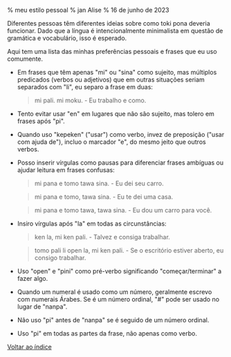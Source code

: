 % meu estilo pessoal
% jan Alise
% 16 de junho de 2023

Diferentes pessoas têm diferentes ideias sobre como toki pona deveria
funcionar. Dado que a língua é intencionalmente minimalista em questão de
gramática e vocabulário, isso é esperado.

Aqui tem uma lista das minhas preferências pessoais e frases que eu uso
comumente.

* Em frases que têm apenas "mi" ou "sina" como sujeito, mas múltiplos
  predicados (verbos ou adjetivos) que em outras situações seriam separados
  com "li", eu separo a frase em duas:

  > mi pali. mi moku. - Eu trabalho e como.

* Tento evitar usar "en" em lugares que não são sujeito, mas tolero em frases 
  após "pi". 

* Quando uso "kepeken" ("usar") como verbo, invez de preposição ("usar com
  ajuda de"), incluo o marcador "e", do mesmo jeito que outros verbos.

* Posso inserir vírgulas como pausas para diferenciar frases ambíguas ou ajudar
  leitura em frases confusas:

  > mi pana e tomo tawa sina. - Eu dei seu carro.
  
  > mi pana e tomo, tawa sina. - Eu te dei uma casa.

  > mi pana e tomo tawa, tawa sina. - Eu dou um carro para você.

* Insiro vírgulas após "la" em todas as circunstâncias:

  > ken la, mi ken pali. - Talvez e consiga trabalhar.

  > tomo pali li open la, mi ken pali. - Se o escritório estiver aberto, eu 
  > consigo trabalhar.

* Uso "open" e "pini" como pré-verbo significando "começar/terminar" a fazer 
  algo.

* Quando um numeral é usado como um número, geralmente escrevo com numerais
  Árabes. Se é um número ordinal, "#" pode ser usado no lugar de "nanpa".

* Não uso "pi" antes de "nanpa" se é seguido de um número ordinal.

* Uso "pi" em todas as partes da frase, não apenas como verbo.

[Voltar ao índice](pt_index.html)

